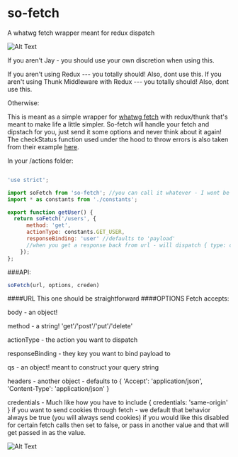 # so-fetch
A whatwg fetch wrapper meant for redux dispatch

![Alt Text](http://i.giphy.com/G6ojXggFcXWCs.gif)

If you aren't Jay - you should use your own discretion when using this.

If you aren't using Redux --- you totally should! Also, dont use this.
If you aren't using Thunk Middleware with Redux --- you totally should! Also, dont use this.

Otherwise:

This is meant as a simple wrapper for [whatwg fetch](https://github.com/github/fetch) with redux/thunk that's meant to make life a little simpler. So-fetch will handle your fetch and dipstach for you, just send it some options and never think about it again!
The checkStatus function used under the hood to throw errors is also taken from their example [here](https://github.com/github/fetch#handling-http-error-statuses).

In your /actions folder:

```javascript

'use strict';

import soFetch from 'so-fetch'; //you can call it whatever - I wont be hurt, it is just a default export.
import * as constants from './constants';

export function getUser() {
  return soFetch('/users', {
      method: 'get',
      actionType: constants.GET_USER,
      responseBinding: 'user' //defaults to 'payload'
      //when you get a response back from url - will dispatch { type: constants.GET_USER, user: response }
    });
};

```

###API:

```javascript
soFetch(url, options, creden)
```

####URL
This one should be straightforward
####OPTIONS
Fetch accepts:

body - an object!

method - a string! 'get'/'post'/'put'/'delete'

actionType - the action you want to dispatch

responseBinding - they key you want to bind payload to

qs - an object! meant to construct your query string

headers - another object - defaults to { 'Accept': 'application/json', 'Content-Type': 'application/json' }

credentials - Much like how you have to include { credentials: 'same-origin' } if you want to send cookies through fetch - we default that behavior always be true (you will always send cookies) if you would like this disabled for certain fetch calls then set to false, or pass in another value and that will get passed in as the value.

![Alt Text](http://i.giphy.com/BkUj9IAaHL2ZW.gif)




